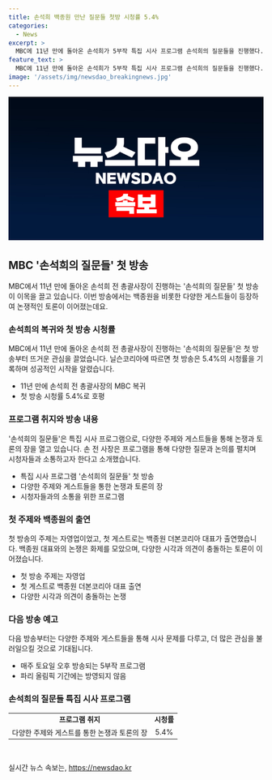 ```yaml
---
title: 손석희 백종원 만난 질문들 첫방 시청률 5.4%
categories:
  - News
excerpt: >
  MBC에 11년 만에 돌아온 손석희가 5부작 특집 시사 프로그램 손석희의 질문들을 진행했다. 첫 방송은 5.4%의 시청률을 기록하여 호평을 받았고, 첫 주제로는 자영업을 다뤘다. 게스트로는 백종원과 송길영이 출연해 뜨거운 논쟁을 이끌었고, 창과 방패라는 자막이 나오기도 했다. 프로그램은 매주 토요일 오후 방송되며, 파리 올림픽 기간에는 방영되지 않는다.
feature_text: >
  MBC에 11년 만에 돌아온 손석희가 5부작 특집 시사 프로그램 손석희의 질문들을 진행했다. 첫 방송은 5.4%의 시청률을 기록하여 호평을 받았고, 첫 주제로는 자영업을 다뤘다. 게스트로는 백종원과 송길영이 출연해 뜨거운 논쟁을 이끌었고, 창과 방패라는 자막이 나오기도 했다. 프로그램은 매주 토요일 오후 방송되며, 파리 올림픽 기간에는 방영되지 않는다.
image: '/assets/img/newsdao_breakingnews.jpg'
---
```


<p><img src="/assets/img/newsdao_breakingnews.jpg" alt="ranknews 속보" /></p>

<h2 data-ke-size="size26">MBC '손석희의 질문들' 첫 방송</h2>

<p data-ke-size="size16">MBC에서 11년 만에 돌아온 손석희 전 총괄사장이 진행하는 '손석희의 질문들' 첫 방송이 이목을 끌고 있습니다. 이번 방송에서는 백종원을 비롯한 다양한 게스트들이 등장하여 논쟁적인 토론이 이어졌는데요.</p>

<h3>손석희의 복귀와 첫 방송 시청률</h3>

<p data-ke-size="size16">MBC에서 11년 만에 돌아온 손석희 전 총괄사장이 진행하는 '손석희의 질문들'은 첫 방송부터 뜨거운 관심을 끌었습니다. 닐슨코리아에 따르면 첫 방송은 5.4%의 시청률을 기록하며 성공적인 시작을 알렸습니다.</p>

<ul>
  <li>11년 만에 손석희 전 총괄사장의 MBC 복귀</li>
  <li>첫 방송 시청률 5.4%로 호평</li>
</ul>

<h3>프로그램 취지와 방송 내용</h3>

<p data-ke-size="size16">'손석희의 질문들'은 특집 시사 프로그램으로, 다양한 주제와 게스트들을 통해 논쟁과 토론의 장을 열고 있습니다. 손 전 사장은 프로그램을 통해 다양한 질문과 논의를 펼치며 시청자들과 소통하고자 한다고 소개했습니다.</p>

<ul>
  <li>특집 시사 프로그램 '손석희의 질문들' 첫 방송</li>
  <li>다양한 주제와 게스트들을 통한 논쟁과 토론의 장</li>
  <li>시청자들과의 소통을 위한 프로그램</li>
</ul>

<h3>첫 주제와 백종원의 출연</h3>

<p data-ke-size="size16">첫 방송의 주제는 자영업이었고, 첫 게스트로는 백종원 더본코리아 대표가 출연했습니다. 백종원 대표와의 논쟁은 화제를 모았으며, 다양한 시각과 의견이 충돌하는 토론이 이어졌습니다.</p>

<ul>
  <li>첫 방송 주제는 자영업</li>
  <li>첫 게스트로 백종원 더본코리아 대표 출연</li>
  <li>다양한 시각과 의견이 충돌하는 논쟁</li>
</ul>

<h3>다음 방송 예고</h3>

<p data-ke-size="size16">다음 방송부터는 다양한 주제와 게스트들을 통해 시사 문제를 다루고, 더 많은 관심을 불러일으킬 것으로 기대됩니다.</p>

<ul>
  <li>매주 토요일 오후 방송되는 5부작 프로그램</li>
  <li>파리 올림픽 기간에는 방영되지 않음</li>
</ul>

<h3>손석희의 질문들 특집 시사 프로그램</h3>

<table>
  <tr>
    <td style="text-align: center; height: 17px;"><b>프로그램 취지</b></td>
    <td style="text-align: center; height: 17px;"><b>시청률</b></td>
  </tr>
  <tr>
    <td style="text-align: center; height: 17px;">다양한 주제와 게스트를 통한 논쟁과 토론의 장</td>
    <td style="text-align: center; height: 17px;">5.4%</td>
  </tr>
</table>

<p data-ke-size="size16">&nbsp;</p>
실시간 뉴스 속보는, <a href="https://newsdao.kr" rel="dofollow">https://newsdao.kr</a>


